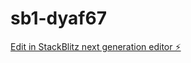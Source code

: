 # sb1-dyaf67

[Edit in StackBlitz next generation editor ⚡️](https://stackblitz.com/~/github.com/Mr-Aira/sb1-dyaf67)